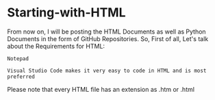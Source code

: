 # Starting-with-HTML
From now on, I will be posting the HTML Documents as well as Python Documents in the form of GitHub Repositories.
So, First of all, Let's talk about the Requirements for HTML:
```
Notepad
```
```
Visual Studio Code makes it very easy to code in HTML and is most preferred
```
Please note that every HTML file has an extension as .htm or .html
